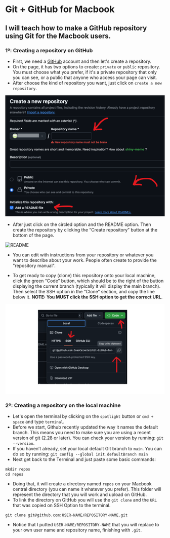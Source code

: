 # Git + GitHub for Macbook

## I will teach how to make a GitHub repository using Git for the Macbook users.

### 1º: Creating a repository on GitHub
* First, we need a [GitHub](https://github.com/) account and then let's create a repository.
* On the page, it has two options to create: `private` or `public` repository. You must choose what you prefer, if it's a private repository that only you can see, or a public that anyone who access your page can visit.
* After choose the kind of repository you want, just click on `create a new repository`.
  
![GitHub Repository](/images/repository.png)

* After just click on the circled option and the README option. Then create the repository by clicking the “Create repository” button at the bottom of the page.

![README](/images/readme.png)
* You can edit with instructions from your repository or whatever you want to describe about your work. People often create to provide the "repository manual".
  
* To get ready to copy (clone) this repository onto your local machine, click the green “Code” button, which should be to the right of the button displaying the current branch (typically it will display the main branch). Then select the SSH option in the “Clone” section, and copy the line below it. **NOTE: You MUST click the SSH option to get the correct URL**.

![Clone](/images/clone.png)

### 2º: Creating a repository on the local machine

* Let's open the terminal by clicking on the `spotlight` button or `cmd + space`  and type `terminal`.
* Before we start, Github recently updated the way it names the default branch. This means you need to make sure you are using a recent version of git (2.28 or later). You can check your version by running: `git --version`.
* If you haven’t already, set your local default Git branch to `main`. You can do so by running: `git config --global init.defaultBranch main`
* Next get back to the Terminal and just paste some basic commands:
```
mkdir repos
cd repos
```
* Doing that, it will create a directory named `repos` on your Macbook central directory (you can name it whatever you prefer). This folder will represent the directory that you will work and upload on GitHub.
* To link the directory on GitHub you will use the `git clone` and the `URL` that was copied on SSH Option to the terminal.
```
git clone git@github.com:USER-NAME/REPOSITORY-NAME.git
```
* Notice that I putted `USER-NAME/REPOSITORY-NAME` that you will replace to your own user name and repository name, finishing with `.git`.
